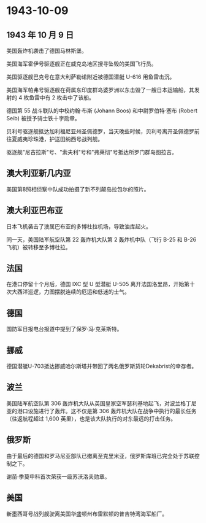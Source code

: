 # 1943-10-09

## 1943 年 10 月 9 日

美国轰炸机袭击了德国马林斯堡。

美国海军霍伊号驱逐舰正在威克岛地区搜寻坠毁的美国飞行员。

美国驱逐舰巴克号在意大利萨勒诺附近被德国潜艇 U-616 用鱼雷击沉。

美国海军帕弗号驱逐舰在荷属东印度群岛婆罗洲以东击毁了一艘日本运输船，其发射的
4 枚鱼雷中有 2 枚击中了该船。

德国第 55 战斗联队的中校约翰·布斯 (Johann Boos) 和中尉罗伯特·塞布
(Robert Seib) 被授予骑士铁十字勋章。

贝利号驱逐舰抵达加利福尼亚州圣佩德罗，当天晚些时候，贝利号离开圣佩德罗前往夏威夷珍珠港，护送田纳西号战列舰。

驱逐舰"尼古拉斯"号、"索夫利"号和"弗莱彻"号抵达所罗门群岛图拉吉。

## 澳大利亚新几内亚

美国第8照相侦察中队成功拍摄了新不列颠岛拉包尔的照片。

## 澳大利亚巴布亚

日本飞机袭击了澳属巴布亚的多博杜拉机场，导致油库起火。

同一天，美国陆军航空队第 22 轰炸机大队第 2 轰炸机中队（飞行 B-25 和 B-26
飞机）被转移至多博杜拉。

## 法国

在港口停留十个月后，德国 IXC 型 U 型潜艇 U-505
离开法国洛里昂，开始第十次大西洋巡逻，力图摆脱连续的厄运和低迷的士气。

## 德国

国防军日报电台报道中提到了保罗·冯·克莱斯特。

## 挪威

德国潜艇U-703抵达挪威哈尔斯塔并带回了两名俄罗斯货轮Dekabrist的幸存者。

## 波兰

美国陆军航空队第 306
轰炸机大队从英国皇家空军瑟利基地起飞，对波兰格丁尼亚的港口设施进行了轰炸。这不仅是第
306 轰炸机大队在战争中执行的最长任务（往返航程超过 1,600
英里），也是该大队执行的对东最远的打击任务。

## 俄罗斯

由于最后的德国和罗马尼亚部队已撤离至克里米亚，俄罗斯库班已完全处于苏联控制之下。

谢苗·季莫申科首次荣获一级苏沃洛夫勋章。

## 美国

新墨西哥号战列舰驶离美国华盛顿州布雷默顿的普吉特湾海军船厂。

